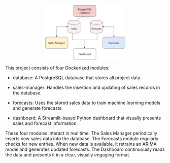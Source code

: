 <p align="center">
    <img src="https://raw.githubusercontent.com/RafaAyGar/sales-dashboard/main/docs/scheme-project-sales-dashboard.png" width="50%" alt="Project scheme" /></a>
</p>


This project consists of four Dockerized modules:

* database: A PostgreSQL database that stores all project data.

* sales-manager: Handles the insertion and updating of sales records in the database.

* forecasts: Uses the stored sales data to train machine learning models and generate forecasts.

* dashboard: A Streamlit-based Python dashboard that visually presents sales and forecast information.

These four modules interact in real time. The Sales Manager periodically inserts new sales data into the database. The Forecasts module regularly checks for new entries. When new data is available, it retrains an ARIMA model and generates updated forecasts. The Dashboard continuously reads the data and presents it in a clear, visually engaging format.